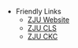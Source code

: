 + Friendly Links
  + [ZJU Website](https://zjuers.com)
  + [ZJU CLS](http://www.cls.zju.edu.cn/clscn/)
  + [ZJU CKC](http://ckc.zju.edu.cn/)
